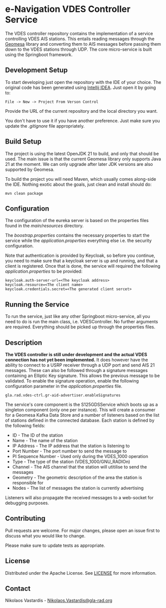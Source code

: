 # e-Navigation VDES Controller Service
The VDES controller repository contains the implementation of a service
controlling VDES AIS stations. This entails reading messages through the
[Geomesa](https://www.geomesa.org/documentation/stable/index.html) library and
converting them to AIS messages before passing them down to the VDES stations
through UDP. The core micro-service is built using the Springboot framework.

## Development Setup
To start developing just open the repository with the IDE of your choice. The
original code has been generated using
[Intellij IDEA](https://www.jetbrains.com/idea). Just open it by going to:

    File -> New -> Project From Verson Control

Provide the URL of the current repository and the local directory you want.

You don't have to use it if you have another preference. Just make sure you
update the *.gitignore* file appropriately.

## Build Setup
The project is using the latest OpenJDK 21 to build, and only that should be
used. The main issue is that the current Geomesa library only supports Java 21
at the moment. We can only upgrade after later JDK versions are also supported
by Geomesa.

To build the project you will need Maven, which usually comes along-side the
IDE. Nothing exotic about the goals, just clean and install should do:

    mvn clean package

## Configuration
The configuration of the eureka server is based on the properties files found
in the *main/resources* directory.

The *boostrap.properties* contains the necessary properties to start the service
while the *application.properties* everything else i.e. the security
configuration.

Note that authentication is provided by Keycloak, so before you continue, you
need to make sure that a keycloak server is up and running, and that a client
is registered. Once that is done, the service will required the following
*application.properties* to be provided:

    keycloak.auth-server-url=<The keycloak address>
    keycloak.resource=<The client name>
    keycloak.credentials.secret=<The generated client sercet>

## Running the Service
To run the service, just like any other Springboot micro-service, all you need
to do is run the main class, i.e. VDESController. No further arguments are
required. Everything should be picked up through the properties files.

## Description
**The VDES controller is still under development and the actual VDES connection
has not yet been implemented.** It does however have the ability to connect to
a USRP receiver through a UDP port and send AIS 21 messages. These can also
be followed through a signature messages containing an Elliptic Key signature.
This allows the previous message to be validated. To enable the signature 
operation, enable the following configuration parameter in the 
*application.properties* file.

    gla.rad.vdes-ctrl.gr-aid-advertiser.enableSignatures

The service's core component is  the S125GDSService which boots up as a 
singleton component (only one per instance). This will create a consumer for 
a Geomesa Kafka Data Store and a number of listeners based on the list of 
stations defined in the connected database. Each station is defined by the
following fields:
* ID - The ID of the station
* Name - The name of the station
* IP Address - The IP address that the station is listening to
* Port Number - The port number to send the message to
* PI Sequence Number - Used only during the VDES_1000 operation
* Type - The type of the station (VDES_1000/GNU_RADIOn)
* Channel - The AIS channel that the station will utitilise to send the messages
* Geometry - The geometric description of the area the station is responsible for
* Nodes - The list of messages the station is currently advertising 

Listeners will also propagate the received messages to a web-socket for 
debugging purposes.

## Contributing
Pull requests are welcome. For major changes, please open an issue first to
discuss what you would like to change.

Please make sure to update tests as appropriate.

## License
Distributed under the Apache License. See [LICENSE](./LICENSE) for more
information.

## Contact
Nikolaos Vastardis - Nikolaos.Vastardis@gla-rad.org



